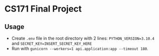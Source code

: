 # CS171 Final Project

## Usage
- Create `.env` file in the root directory with 2 lines: `PYTHON_VERSION=3.10.4` and `SECRET_KEY=INSERT_SECRET_KEY_HERE`
- Run with `gunicorn --workers=1 api.application:app --timeout 180`.